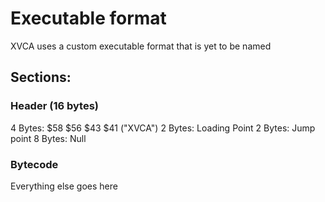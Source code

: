 # Executable format

XVCA uses a custom executable format that is yet to be named

## Sections:

### Header (16 bytes)
4 Bytes: $58 $56 $43 $41 ("XVCA")
2 Bytes: Loading Point
2 Bytes: Jump point
8 Bytes: Null

### Bytecode
Everything else goes here